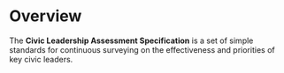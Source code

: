 # Overview

The **Civic Leadership Assessment Specification** is a set of simple standards for continuous surveying on the effectiveness and priorities of key civic leaders.

